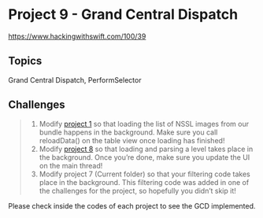# Project 9 - Grand Central Dispatch

https://www.hackingwithswift.com/100/39

## Topics

Grand Central Dispatch, PerformSelector

## Challenges

>1. Modify [project 1](https://github.com/juliobraganca/100-days-of-swift/tree/main/Projects/01-Project01) so that loading the list of NSSL images from our bundle happens in the background. Make sure you call reloadData() on the table view once loading has finished!
>2. Modify [project 8](https://github.com/juliobraganca/100-days-of-swift/tree/main/Projects/10-Project08) so that loading and parsing a level takes place in the background. Once you’re done, make sure you update the UI on the main thread!
>3. Modify project 7 (Current folder) so that your filtering code takes place in the background. This filtering code was added in one of the challenges for the project, so hopefully you didn’t skip it!

Please check inside the codes of each project to see the GCD implemented.
